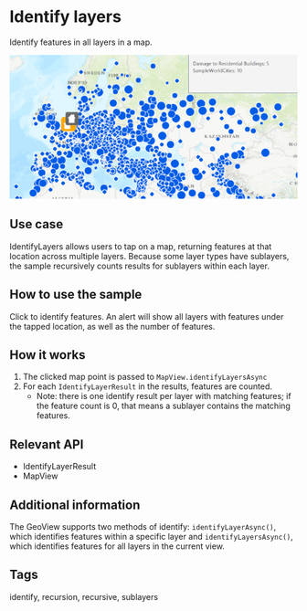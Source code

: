 # Identify layers

Identify features in all layers in a map.

![Image of identify layers](IdentifyLayers.png)

## Use case

IdentifyLayers allows users to tap on a map, returning features at that location across multiple layers. Because some layer types have sublayers, the sample recursively counts results for sublayers within each layer.

## How to use the sample

Click to identify features. An alert will show all layers with features under the tapped location, as well as the number of features.

## How it works

1. The clicked map point is passed to `MapView.identifyLayersAsync`
2. For each `IdentifyLayerResult` in the results, features are counted.
    * Note: there is one identify result per layer with matching features; if the feature count is 0, that means a sublayer contains the matching features.

## Relevant API

* IdentifyLayerResult
* MapView

## Additional information

The GeoView supports two methods of identify: `identifyLayerAsync()`, which identifies features within a specific layer and `identifyLayersAsync()`, which identifies features for all layers in the current view.

## Tags

identify, recursion, recursive, sublayers
